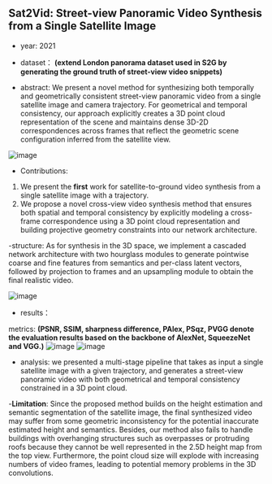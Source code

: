 ## Sat2Vid: Street-view Panoramic Video Synthesis from a Single Satellite Image

- year: 2021

- dataset：  **(extend London panorama dataset used in S2G by generating the ground truth of street-view video snippets)**  

- abstract: We present a novel method for synthesizing both temporally and geometrically consistent street-view panoramic video from a single satellite image and camera trajectory. For geometrical and temporal consistency, our approach explicitly creates a 3D point cloud representation of the scene and maintains dense 3D-2D correspondences across frames that reflect the geometric scene configuration inferred from the satellite view.

![image](https://github.com/VLISLAB/360-DL-Survey/blob/main/Images/Sat2Vidabstract.png)

- Contributions:
1) We present the **first** work for satellite-to-ground video synthesis from a single satellite image with a trajectory.
2) We propose a novel cross-view video synthesis method that ensures both spatial and temporal consistency by explicitly modeling a cross-frame correspondence using a 3D point cloud representation and building projective geometry constraints into our network architecture.

-structure: As for synthesis in the 3D space, we implement a cascaded network architecture with two hourglass modules to generate pointwise coarse and fine features from semantics and per-class latent vectors, followed by projection to frames and an upsampling module to obtain the final realistic video.

![image](https://github.com/VLISLAB/360-DL-Survey/blob/main/Images/Sat2Vidstructure.png)

- results：

metrics: **(PSNR, SSIM, sharpness difference, PAlex, PSqz, PVGG denote the evaluation results based on the
backbone of AlexNet, SqueezeNet and VGG.)**
![image](https://github.com/VLISLAB/360-DL-Survey/blob/main/Images/Sat2Vidresult.png)
![image](https://github.com/VLISLAB/360-DL-Survey/blob/main/Images/Sat2Vidresult1.png)

- analysis:  we presented a multi-stage pipeline that takes as input a single satellite image with a given trajectory, and generates a street-view panoramic video with both geometrical and temporal consistency constrained in a 3D point cloud. 

-**Limitation**: Since the proposed method builds on the height estimation and semantic segmentation of the satellite image, the final synthesized video may suffer from some geometric inconsistency for the potential inaccurate estimated height and semantics. Besides, our method also fails to handle buildings with overhanging structures such as overpasses or protruding roofs because they cannot be well represented in the 2.5D height map from the top view. Furthermore, the point cloud size will explode with increasing numbers of video frames, leading to potential memory problems in the 3D convolutions.
